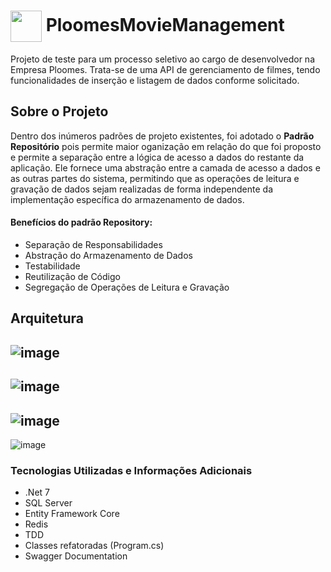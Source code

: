 # <img align="center" height="50" src="https://github.com/guftrindade/PloomesMovieManagement/assets/67704261/6f0759a1-91f7-4298-935e-57575afe3055" /> PloomesMovieManagement

Projeto de teste para um processo seletivo ao cargo de desenvolvedor na Empresa Ploomes. Trata-se de uma API de gerenciamento de filmes, tendo funcionalidades de inserção e listagem de dados conforme solicitado.

## Sobre o Projeto
Dentro dos inúmeros padrões de projeto existentes, foi adotado o **Padrão Repositório** pois permite maior oganização em relação do que foi proposto e permite a separação entre a  lógica de acesso a dados do restante da aplicação. Ele fornece uma abstração entre a camada de acesso a dados e as outras partes do sistema, permitindo que as operações de leitura e gravação de dados sejam realizadas de forma independente da implementação específica do armazenamento de dados.

#### Benefícios do padrão Repository:

 - Separação de Responsabilidades
 - Abstração do Armazenamento de Dados
 - Testabilidade
 - Reutilização de Código
 - Segregação de Operações de Leitura e Gravação

## Arquitetura
![image](https://github.com/guftrindade/PloomesMovieManagement/assets/67704261/d1024533-0d5a-4118-a898-2c278781a39d)
---
![image](https://github.com/guftrindade/PloomesMovieManagement/assets/67704261/cbfc5cdb-b7c8-4152-b68f-684acb7b119a)
---
![image](https://github.com/guftrindade/PloomesMovieManagement/assets/67704261/69541d66-9586-4ce5-8eaa-c3792208c805)
---
![image](https://github.com/guftrindade/PloomesMovieManagement/assets/67704261/0a6e989b-37eb-4a28-9655-a0bf5410f5f7)

### Tecnologias Utilizadas e Informações Adicionais
 - .Net 7
 - SQL Server
 - Entity Framework Core
 - Redis
 - TDD
 - Classes refatoradas (Program.cs)
 - Swagger Documentation
